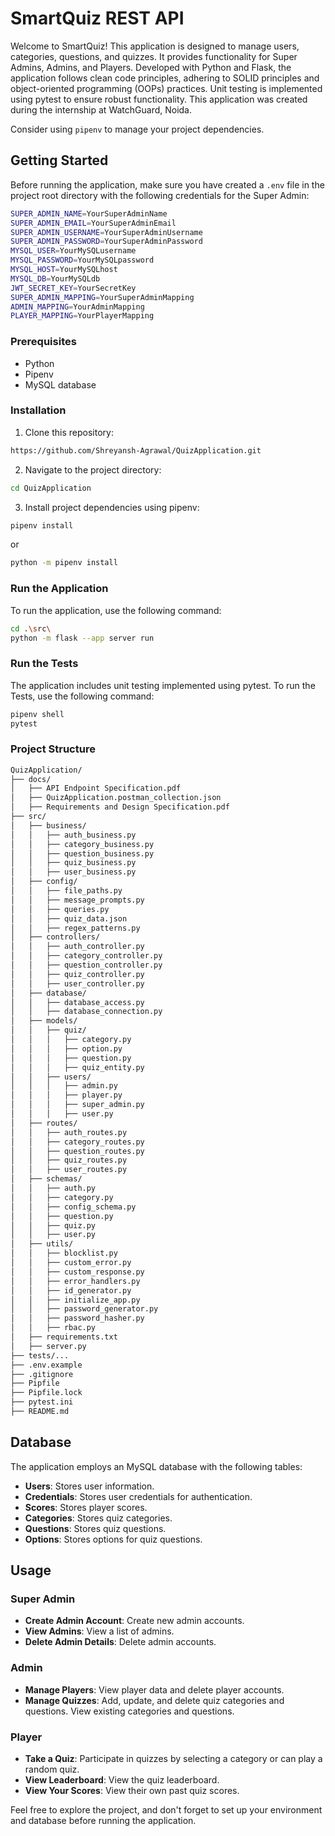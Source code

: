 # SmartQuiz REST API

Welcome to SmartQuiz! This application is designed to manage users, categories, questions, and quizzes. It provides functionality for Super Admins, Admins, and Players. Developed with Python and Flask, the application follows clean code principles, adhering to SOLID principles and object-oriented programming (OOPs) practices. Unit testing is implemented using pytest to ensure robust functionality. This application was created during the internship at WatchGuard, Noida. 

Consider using `pipenv` to manage your project dependencies.

## Getting Started

Before running the application, make sure you have created a `.env` file in the project root directory with the following credentials for the Super Admin:

```bash
SUPER_ADMIN_NAME=YourSuperAdminName
SUPER_ADMIN_EMAIL=YourSuperAdminEmail
SUPER_ADMIN_USERNAME=YourSuperAdminUsername
SUPER_ADMIN_PASSWORD=YourSuperAdminPassword
MYSQL_USER=YourMySQLusername
MYSQL_PASSWORD=YourMySQLpassword
MYSQL_HOST=YourMySQLhost
MYSQL_DB=YourMySQLdb
JWT_SECRET_KEY=YourSecretKey
SUPER_ADMIN_MAPPING=YourSuperAdminMapping
ADMIN_MAPPING=YourAdminMapping
PLAYER_MAPPING=YourPlayerMapping
```

### Prerequisites

- Python
- Pipenv
- MySQL database

### Installation

1. Clone this repository:

```bash
https://github.com/Shreyansh-Agrawal/QuizApplication.git
```

2. Navigate to the project directory:

```bash
cd QuizApplication
```

3. Install project dependencies using pipenv:
   
```bash
pipenv install
```
or
```bash
python -m pipenv install
```

### Run the Application

To run the application, use the following command:

```bash
cd .\src\
python -m flask --app server run
```

### Run the Tests

The application includes unit testing implemented using pytest. To run the Tests, use the following command:

```bash
pipenv shell
pytest
```

### Project Structure

```bash
QuizApplication/
├── docs/
│   ├── API Endpoint Specification.pdf
│   ├── QuizApplication.postman_collection.json
│   ├── Requirements and Design Specification.pdf
├── src/
│   ├── business/
│   │   ├── auth_business.py
│   │   ├── category_business.py
│   │   ├── question_business.py
│   │   ├── quiz_business.py
│   │   ├── user_business.py
│   ├── config/
│   │   ├── file_paths.py
│   │   ├── message_prompts.py
│   │   ├── queries.py
│   │   ├── quiz_data.json
│   │   ├── regex_patterns.py
│   ├── controllers/
│   │   ├── auth_controller.py
│   │   ├── category_controller.py
│   │   ├── question_controller.py
│   │   ├── quiz_controller.py
│   │   ├── user_controller.py
│   ├── database/
│   │   ├── database_access.py
│   │   ├── database_connection.py
│   ├── models/
│   │   ├── quiz/
│   │   │   ├── category.py
│   │   │   ├── option.py
│   │   │   ├── question.py
│   │   │   ├── quiz_entity.py
│   │   ├── users/
│   │   │   ├── admin.py
│   │   │   ├── player.py
│   │   │   ├── super_admin.py
│   │   │   ├── user.py
│   ├── routes/
│   │   ├── auth_routes.py
│   │   ├── category_routes.py
│   │   ├── question_routes.py
│   │   ├── quiz_routes.py
│   │   ├── user_routes.py
│   ├── schemas/
│   │   ├── auth.py
│   │   ├── category.py
│   │   ├── config_schema.py
│   │   ├── question.py
│   │   ├── quiz.py
│   │   ├── user.py
│   ├── utils/
│   │   ├── blocklist.py
│   │   ├── custom_error.py
│   │   ├── custom_response.py
│   │   ├── error_handlers.py
│   │   ├── id_generator.py
│   │   ├── initialize_app.py
│   │   ├── password_generator.py
│   │   ├── password_hasher.py
│   │   ├── rbac.py
│   ├── requirements.txt
│   ├── server.py
├── tests/...
├── .env.example
├── .gitignore
├── Pipfile
├── Pipfile.lock
├── pytest.ini
├── README.md
```

## Database

The application employs an MySQL database with the following tables:

- **Users**: Stores user information.
- **Credentials**: Stores user credentials for authentication.
- **Scores**: Stores player scores.
- **Categories**: Stores quiz categories.
- **Questions**: Stores quiz questions.
- **Options**: Stores options for quiz questions.

## Usage

### Super Admin

- **Create Admin Account**: Create new admin accounts.
- **View Admins**: View a list of admins.
- **Delete Admin Details**: Delete admin accounts.

### Admin

- **Manage Players**: View player data and delete player accounts.
- **Manage Quizzes**: Add, update, and delete quiz categories and questions. View existing categories and questions.

### Player

- **Take a Quiz**: Participate in quizzes by selecting a category or can play a random quiz.
- **View Leaderboard**: View the quiz leaderboard.
- **View Your Scores**: View their own past quiz scores.

Feel free to explore the project, and don't forget to set up your environment and database before running the application.
